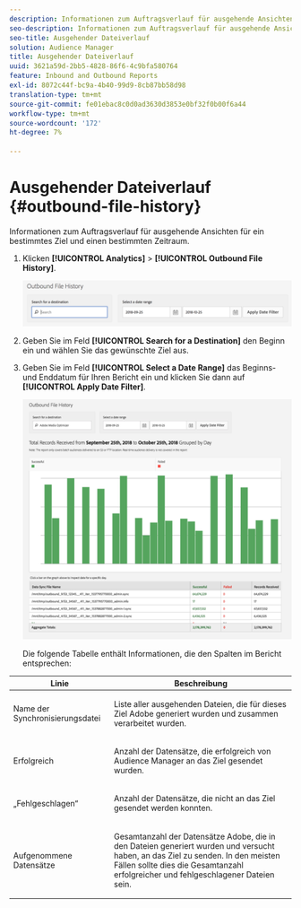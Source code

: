 ```yaml
---
description: Informationen zum Auftragsverlauf für ausgehende Ansichten für ein bestimmtes Ziel und einen bestimmten Zeitraum.
seo-description: Informationen zum Auftragsverlauf für ausgehende Ansichten für ein bestimmtes Ziel und einen bestimmten Zeitraum.
seo-title: Ausgehender Dateiverlauf
solution: Audience Manager
title: Ausgehender Dateiverlauf
uuid: 3621a59d-2bb5-4828-86f6-4c9bfa580764
feature: Inbound and Outbound Reports
exl-id: 8072c44f-bc9a-4b40-99d9-8cb87bb58d98
translation-type: tm+mt
source-git-commit: fe01ebac8c0d0ad3630d3853e0bf32f0b00f6a44
workflow-type: tm+mt
source-wordcount: '172'
ht-degree: 7%

---
```


# Ausgehender Dateiverlauf {#outbound-file-history}

Informationen zum Auftragsverlauf für ausgehende Ansichten für ein bestimmtes Ziel und einen bestimmten Zeitraum.

<!-- 

t_reports_outbound_history.xml

 -->

1. Klicken **[!UICONTROL Analytics]** > **[!UICONTROL Outbound File History]**.

   ![Schritt-Ergebnis](assets/outbound_history.png)

1. Geben Sie im Feld **[!UICONTROL Search for a Destination]** den Beginn ein und wählen Sie das gewünschte Ziel aus.
1. Geben Sie im Feld **[!UICONTROL Select a Date Range]** das Beginns- und Enddatum für Ihren Bericht ein und klicken Sie dann auf **[!UICONTROL Apply Date Filter]**.

   ![Schritt-Ergebnis](assets/outbound_history_stats.png)

   Die folgende Tabelle enthält Informationen, die den Spalten im Bericht entsprechen:

<table id="table_93076D46AC50411395E72B9B987E99BE"> 
 <thead> 
  <tr> 
   <th colname="col1" class="entry"> Linie </th> 
   <th colname="col2" class="entry"> Beschreibung </th> 
  </tr> 
 </thead>
 <tbody> 
  <tr> 
   <td colname="col1"> Name der Synchronisierungsdatei </td> 
   <td colname="col2"> <p>Liste aller ausgehenden Dateien, die für dieses Ziel <span class="keyword"> Adobe</span> generiert wurden und zusammen verarbeitet wurden. </p> </td> 
  </tr> 
  <tr> 
   <td colname="col1"> Erfolgreich </td> 
   <td colname="col2"> <p>Anzahl der Datensätze, die erfolgreich von <span class="keyword"> Audience Manager</span> an das Ziel gesendet wurden. </p> </td> 
  </tr> 
  <tr> 
   <td colname="col1"> „Fehlgeschlagen“ </td> 
   <td colname="col2"> <p>Anzahl der Datensätze, die nicht an das Ziel gesendet werden konnten. </p> </td> 
  </tr> 
  <tr> 
   <td colname="col1"> Aufgenommene Datensätze </td> 
   <td colname="col2"> <p>Gesamtanzahl der Datensätze <span class="keyword"> Adobe</span>, die in den Dateien generiert wurden und versucht haben, an das Ziel zu senden. In den meisten Fällen sollte dies die Gesamtanzahl erfolgreicher und fehlgeschlagener Dateien sein. </p> </td> 
  </tr> 
 </tbody> 
</table>
